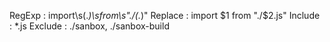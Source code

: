 

RegExp : import\s(.*)\sfrom\s"\.\/(.*)"
Replace : import $1 from "./$2.js"
Include : *.js
Exclude : ./sanbox, ./sanbox-build
